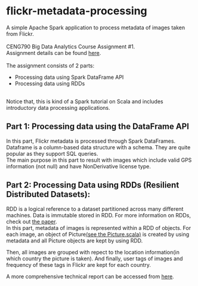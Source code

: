 # flickr-metadata-processing
A simple Apache Spark application to process metadata of images taken from Flickr.  
<br>
CENG790 Big Data Analytics Course Assignment #1.  
Assignment details can be found [here](./documentation/Assignment1.pdf).  
<br>
The assignment consists of 2 parts:
- Processing data using Spark DataFrame API
- Processing data using RDDs

<br> 
Notice that, this is kind of a Spark tutorial on Scala and includes introductory data processing applications.


## Part 1: Processing data using the DataFrame API

In this part, Flickr metadata is processed through Spark DataFrames. Dataframe is a column-based data structure with a schema. They are quite popular as they support SQL queries.  
The main purpose in this part to result with images which include valid GPS information (not null) and have NonDerivative license type.


## Part 2: Processing Data using RDDs (Resilient Distributed Datasets):

RDD is a logical reference to a dataset partitioned across many different machines. Data is immutable stored in RDD. For more information on RDDs, check out [the paper](https://www2.eecs.berkeley.edu/Pubs/TechRpts/2011/EECS-2011-82.pdf).  
In this part, metadata of images is represented within a RDD of objects. For each image, an object of Picture[(see the Picture.scala)](./src/ceng790/hw1/Picture.scala) is created by using metadata and all Picture objects are kept by using RDD.  

Then, all images are grouped with repect to the location information(in which country the picture is taken). And finally, user tags of images and frequency of these tags in Flickr are kept for each country.

A more comprehensive technical report can be accessed from [here](./documentation/Assignment1.pdf).
